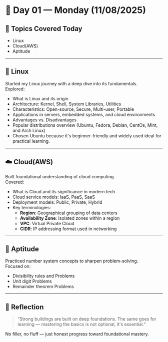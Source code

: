 # 📅 Day 01 — Monday (11/08/2025)

## 🧭 Topics Covered Today  
- Linux  
- Cloud(AWS) 
- Aptitude  

---

## 🐧 Linux  
Started my Linux journey with a deep dive into its fundamentals.  
Explored:
- What is Linux and its origin  
- Architecture: Kernel, Shell, System Libraries, Utilities  
- Characteristics: Open-source, Secure, Multi-user, Portable  
- Applications in servers, embedded systems, and cloud environments  
- Advantages vs. Disadvantages  
- Popular distributions overview (Ubuntu, Fedora, Debian, CentOs, Mint, and Arch Linux)
- Chosen Ubuntu because it's beginner-friendly and widely used ideal for practical learning.

---

## ☁️ Cloud(AWS)
Built foundational understanding of cloud computing.  
Covered:
- What is Cloud and its significance in modern tech  
- Cloud service models: IaaS, PaaS, SaaS  
- Deployment models: Public, Private, Hybrid  
- Key terminologies:  
  - **Region**: Geographical grouping of data centers  
  - **Availability Zone**: Isolated zones within a region  
  - **VPC**: Virtual Private Cloud  
  - **CIDR**: IP addressing format used in networking

---

## 🧠 Aptitude  
Practiced number system concepts to sharpen problem-solving.  
Focused on:
- Divisibility rules and Problems 
- Unit digit Problems  
- Remainder theorem Problems
  
---

## 🌱 Reflection  
> “Strong buildings are built on deep foundations. The same goes for learning — mastering the basics is not optional, it's essential.”

No filler, no fluff — just honest progress toward foundational mastery.
